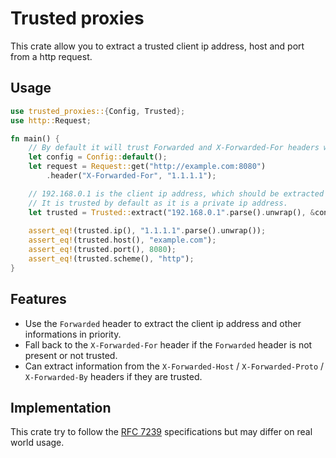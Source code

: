 # Trusted proxies

This crate allow you to extract a trusted client ip address, host and port from a http request.

## Usage

```rust
use trusted_proxies::{Config, Trusted};
use http::Request;

fn main() {
    // By default it will trust Forwarded and X-Forwarded-For headers with private ip addresses.
    let config = Config::default();
    let request = Request::get("http://example.com:8080")
        .header("X-Forwarded-For", "1.1.1.1");

    // 192.168.0.1 is the client ip address, which should be extracted from the connection.
    // It is trusted by default as it is a private ip address.
    let trusted = Trusted::extract("192.168.0.1".parse().unwrap(), &config, &request);
    
    assert_eq!(trusted.ip(), "1.1.1.1".parse().unwrap());
    assert_eq!(trusted.host(), "example.com");
    assert_eq!(trusted.port(), 8080);
    assert_eq!(trusted.scheme(), "http");
}
```

## Features

 * Use the `Forwarded` header to extract the client ip address and other informations in priority.
 * Fall back to the `X-Forwarded-For` header if the `Forwarded` header is not present or not trusted.
 * Can extract information from the `X-Forwarded-Host` / `X-Forwarded-Proto` / `X-Forwarded-By` headers if they are trusted.

## Implementation

This crate try to follow the [RFC 7239](https://tools.ietf.org/html/rfc7239) specifications but may differ on real 
world usage.
